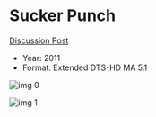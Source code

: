 # Sucker Punch

[Discussion Post](https://www.avsforum.com/threads/bass-eq-for-filtered-movies.2995212/post-57504256)

* Year: 2011
* Format: Extended DTS-HD MA 5.1

![img 0](https://i.imgur.com/DFReNlo.jpg)

![img 1](https://i.imgur.com/WWtWo4M.jpg)

